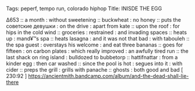 Tags: peperf, tempo run, colorado hiphop
Title: INISDE THE EGG  
  
∆653 :: a month : without sweetening :: buckwheat : no honey :: puts the советские девушки : on the drive : apart from kate :: upon the roof : for hips in the cold wind ::  groceries : restrained : and invading spaces :: heats up : mand¥™s spa ::  heats lasagna : and it was not that bad : with tabouleh :: the spa guest : overstays his welcome : and eat three bananas :: goes for fifteen : on carbon plates : which really improved : an awfully tired run :: the last shack on ring island : bulldozed to bubbetorp :: hattifnattar : from a kinder egg : then car washed :: since the pool is hot : segues into it : with cider :: preps the grill : grills with panache :: ghosts : both good and bad
[ 230:92 ]
<https://ancientmith.bandcamp.com/album/and-the-dead-shall-lie-there>